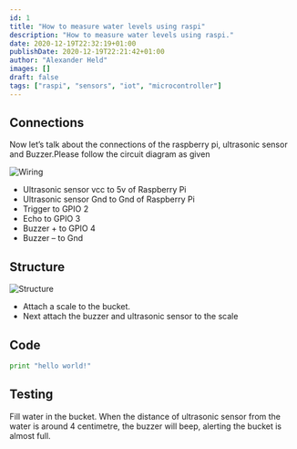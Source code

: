 ```yaml
---
id: 1
title: "How to measure water levels using raspi"
description: "How to measure water levels using raspi."
date: 2020-12-19T22:32:19+01:00
publishDate: 2020-12-19T22:21:42+01:00
author: "Alexander Held"
images: []
draft: false
tags: ["raspi", "sensors", "iot", "microcontroller"]
---
```


## Connections

Now let’s talk about the connections of the raspberry pi, ultrasonic sensor and Buzzer.Please follow the circuit diagram as given

![Wiring](https://content.instructables.com/ORIG/FUU/VKGC/K9R6AUTT/FUUVKGCK9R6AUTT.jpg?auto=webp&frame=1&fit=bounds&md=b31d299106cc04ccca9ffae0fe04f4b3)

- Ultrasonic sensor vcc to 5v of Raspberry Pi
- Ultrasonic sensor Gnd to Gnd of Raspberry Pi
- Trigger to GPIO 2
- Echo to GPIO 3
- Buzzer + to GPIO 4
- Buzzer – to Gnd

## Structure

![Structure](https://content.instructables.com/ORIG/FHQ/VQN7/K9D1RIS2/FHQVQN7K9D1RIS2.jpg?auto=webp&frame=1&width=1024&height=1024&fit=bounds&md=93c940d5a5b0f67365fa77ecaf466a5e)

- Attach a scale to the bucket.
- Next attach the buzzer and ultrasonic sensor to the scale

## Code

```python
print "hello world!"
```

## Testing

Fill water in the bucket. When the distance of ultrasonic sensor from the water is around 4 centimetre, the buzzer will beep, alerting the bucket is almost full.
